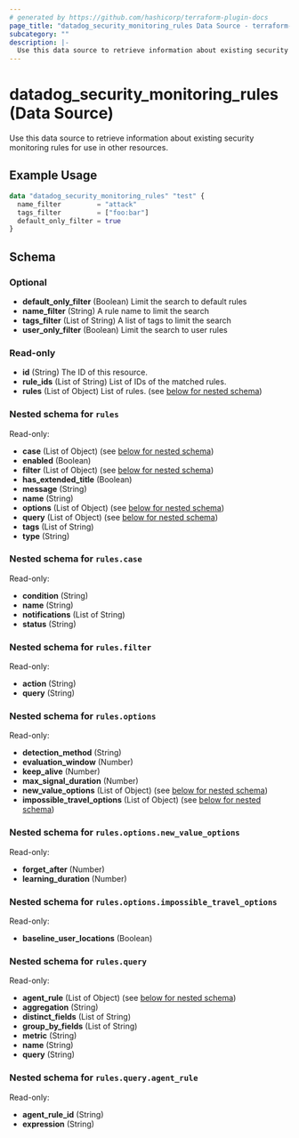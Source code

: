 ```yaml
---
# generated by https://github.com/hashicorp/terraform-plugin-docs
page_title: "datadog_security_monitoring_rules Data Source - terraform-provider-datadog"
subcategory: ""
description: |-
  Use this data source to retrieve information about existing security monitoring rules for use in other resources.
---
```


# datadog_security_monitoring_rules (Data Source)

Use this data source to retrieve information about existing security monitoring rules for use in other resources.

## Example Usage

```terraform
data "datadog_security_monitoring_rules" "test" {
  name_filter         = "attack"
  tags_filter         = ["foo:bar"]
  default_only_filter = true
}
```

<!-- schema generated by tfplugindocs -->
## Schema

### Optional

- **default_only_filter** (Boolean) Limit the search to default rules
- **name_filter** (String) A rule name to limit the search
- **tags_filter** (List of String) A list of tags to limit the search
- **user_only_filter** (Boolean) Limit the search to user rules

### Read-only

- **id** (String) The ID of this resource.
- **rule_ids** (List of String) List of IDs of the matched rules.
- **rules** (List of Object) List of rules. (see [below for nested schema](#nestedatt--rules))

<a id="nestedatt--rules"></a>
### Nested schema for `rules`

Read-only:

- **case** (List of Object) (see [below for nested schema](#nestedobjatt--rules--case))
- **enabled** (Boolean)
- **filter** (List of Object) (see [below for nested schema](#nestedobjatt--rules--filter))
- **has_extended_title** (Boolean)
- **message** (String)
- **name** (String)
- **options** (List of Object) (see [below for nested schema](#nestedobjatt--rules--options))
- **query** (List of Object) (see [below for nested schema](#nestedobjatt--rules--query))
- **tags** (List of String)
- **type** (String)

<a id="nestedobjatt--rules--case"></a>
### Nested schema for `rules.case`

Read-only:

- **condition** (String)
- **name** (String)
- **notifications** (List of String)
- **status** (String)


<a id="nestedobjatt--rules--filter"></a>
### Nested schema for `rules.filter`

Read-only:

- **action** (String)
- **query** (String)


<a id="nestedobjatt--rules--options"></a>
### Nested schema for `rules.options`

Read-only:

- **detection_method** (String)
- **evaluation_window** (Number)
- **keep_alive** (Number)
- **max_signal_duration** (Number)
- **new_value_options** (List of Object) (see [below for nested schema](#nestedobjatt--rules--options--new_value_options))
- **impossible_travel_options** (List of Object) (see [below for nested schema](#nestedblock--options--impossible_travel_options))

<a id="nestedobjatt--rules--options--new_value_options"></a>
### Nested schema for `rules.options.new_value_options`

Read-only:

- **forget_after** (Number)
- **learning_duration** (Number)



<a id="nestedblock--options--impossible_travel_options"></a>
### Nested schema for `rules.options.impossible_travel_options`

Read-only:

- **baseline_user_locations** (Boolean)



<a id="nestedobjatt--rules--query"></a>
### Nested schema for `rules.query`

Read-only:

- **agent_rule** (List of Object) (see [below for nested schema](#nestedobjatt--rules--query--agent_rule))
- **aggregation** (String)
- **distinct_fields** (List of String)
- **group_by_fields** (List of String)
- **metric** (String)
- **name** (String)
- **query** (String)

<a id="nestedobjatt--rules--query--agent_rule"></a>
### Nested schema for `rules.query.agent_rule`

Read-only:

- **agent_rule_id** (String)
- **expression** (String)


